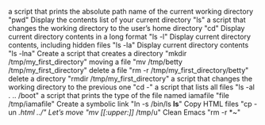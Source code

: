  a script that prints the absolute path name of the current working directory "pwd"
 Display the contents list of your current directory "ls"
 a script that changes the working directory to the user’s home directory "cd"
 Display current directory contents in a long format "ls -l"
 Display current directory contents, including hidden files "ls -la"
 Display current directory contents "ls -lna"
 Create a script that creates a directory "mkdir /tmp/my_first_directory"
 moving a file "mv /tmp/betty /tmp/my_first_directory"
 delete a file "rm -r /tmp/my_first_directory/betty"
 delete a directory "rmdir /tmp/my_first_directory"
 a script that changes the working directory to the previous one "cd -"
 a script that lists all files "ls -al . .. /boot"
 a script that prints the type of the file named iamafile "file /tmp/iamafile"
 Create a symbolic link "In -s /bin/ls  __ls__"
  Copy HTML files "cp -un *.html ../"
  Let’s move "mv [[:upper:]]* /tmp/u"
 Clean Emacs "rm -r *~"
 
 
 
 
 
  
 
 


 